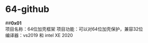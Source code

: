 # 64-github
##**0x01**<br>
项目名称：64位加壳框架
项目功能：可以对64位加壳保护，兼容32位<br>
编译器：vs2019 和 intel XE 2020<br>
<br>
